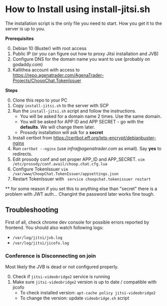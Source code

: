 # How to Install using install-jitsi.sh

The installation script is the only file you need to start.
How you get it to the server is up to you.

**Prerequisites**

0. Debian 10 (Buster) with root access
0. Public IP (or you can figure out how to proxy Jitsi installation and JVB)
0. Configure DNS for the domain name you want to use (probably on godaddy.com)
0. Kallithea account with access to https://repo.agenatrader.com/AgenaTrader-Projects/ChoopChat.TokenIssuer

**Steps**

0. Clone this repo to your PC
0. Copy `install-jitsi.sh` to the server with SCP
0. Run the `install-jitsi.sh` script and follow the instructions.
    - You will be asked for a domain name 2 times. Use the same domain.
    - You will be asked for APP ID and APP SECRET - go with the **defaults**. We will change them later.
    - Prosody installation will ask for a **secret**
0. Install certbot from https://certbot.eff.org/lets-encrypt/debianbuster-nginx
0. Run `certbot --nginx` (use _infra@agenatrader.com_ as email). Say **yes** to redirects.
0. Edit prosody conf and set proper APP_ID and APP_SECRET. `vim /etc/prosody/conf.avail/choop.chat.cfg.lua`
0. Configure TokenIssuer
    `vim /var/www/ChoopChat.TokenIssuer/appsettings.json`
0. Restart TokenIssuer with
    ` service choopchat.tokenissuer restart`

** for some reason if you set this to anything else than "secret" there is a problem with JWT auth...
Changint the password later works fine tough.

## Troubleshooting

First of all, check chrome dev console for possible errors reported by frontend.
You should also watch following logs:
- `/var/log/jitsi/jvb.log`
- `/var/log/jitsi/jicofo.log`

### Conference is Disconnecting on join

Most likely the JVB is dead or not configured properly.

0. Check if `jitsi-videobridge2` service is running
0. Make sure `jitsi-videobridge2` version is up to date / compatible with jicofo
   - To check installed version: `apt-cache policy jitsi-videobridge2`
   - To change the version: update `videobridge.sh` script


